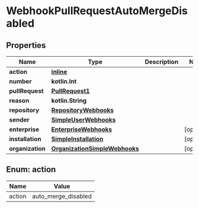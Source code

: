 
# WebhookPullRequestAutoMergeDisabled

## Properties
Name | Type | Description | Notes
------------ | ------------- | ------------- | -------------
**action** | [**inline**](#Action) |  | 
**number** | **kotlin.Int** |  | 
**pullRequest** | [**PullRequest1**](PullRequest1.md) |  | 
**reason** | **kotlin.String** |  | 
**repository** | [**RepositoryWebhooks**](RepositoryWebhooks.md) |  | 
**sender** | [**SimpleUserWebhooks**](SimpleUserWebhooks.md) |  | 
**enterprise** | [**EnterpriseWebhooks**](EnterpriseWebhooks.md) |  |  [optional]
**installation** | [**SimpleInstallation**](SimpleInstallation.md) |  |  [optional]
**organization** | [**OrganizationSimpleWebhooks**](OrganizationSimpleWebhooks.md) |  |  [optional]


<a id="Action"></a>
## Enum: action
Name | Value
---- | -----
action | auto_merge_disabled



